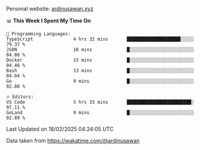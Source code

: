 Personal website: [ardinusawan.xyz](https://ardinusawan.xyz)

<!--START_SECTION:waka-->
📊 **This Week I Spent My Time On** 

```text
💬 Programming Languages: 
TypeScript               4 hrs 32 mins       ████████████████████░░░░░   79.37 % 
JSON                     16 mins             █░░░░░░░░░░░░░░░░░░░░░░░░   04.86 % 
Docker                   15 mins             █░░░░░░░░░░░░░░░░░░░░░░░░   04.46 % 
Bash                     13 mins             █░░░░░░░░░░░░░░░░░░░░░░░░   04.04 % 
Go                       9 mins              █░░░░░░░░░░░░░░░░░░░░░░░░   02.88 % 

🔥 Editors: 
VS Code                  5 hrs 33 mins       ████████████████████████░   97.11 % 
GoLand                   9 mins              █░░░░░░░░░░░░░░░░░░░░░░░░   02.89 % 
```


 Last Updated on 18/02/2025 04:24:05 UTC
<!--END_SECTION:waka-->
Data taken from https://wakatime.com/@ardinusawan
